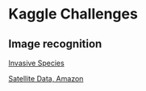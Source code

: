 # Kaggle Challenges

## Image recognition

[Invasive Species](https://www.kaggle.com/c/invasive-species-monitoring)

[Satellite Data, Amazon](https://www.kaggle.com/c/planet-understanding-te-amazon-from-space/data)
